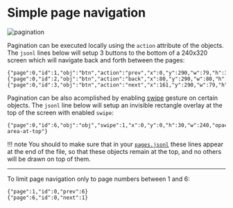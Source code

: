 
<h1>Simple page navigation</h1>

![pagination](https://user-images.githubusercontent.com/1550668/115120975-aa96c480-9fb0-11eb-9bda-95abcc16ec8e.png)

Pagination can be executed locally using the `action` attribute of the objects.  
The `jsonl` lines below will setup 3 buttons to the bottom of a 240x320 screen which will navigate back and forth between the pages:

```text
{"page":0,"id":1,"obj":"btn","action":"prev","x":0,"y":290,"w":79,"h":32,"bg_color":"#2C3E50","text":"\uE141","text_color":"#FFFFFF","radius":0,"border_side":0,"text_font":28}
{"page":0,"id":2,"obj":"btn","action":"back","x":80,"y":290,"w":80,"h":32,"bg_color":"#2C3E50","text":"\uE2DC","text_color":"#FFFFFF","radius":0,"border_side":0,"text_font":22}
{"page":0,"id":3,"obj":"btn","action":"next","x":161,"y":290,"w":79,"h":32,"bg_color":"#2C3E50","text":"\uE142","text_color":"#FFFFFF","radius":0,"border_side":0,"text_font":28}
```

Pagination can be also acomplished by enabling [swipe](../objects#swipe) gesture on certain objects. The `jsonl` line below will setup an invisible rectangle overlay at the top of the screen with enabled `swipe`:

```text
{"page":0,"id":6,"obj":"obj","swipe":1,"x":0,"y":0,"h":30,"w":240,"opacity":0,"comment":"swipe-area-at-top"}
```
!!! note You should to make sure that in your [`pages.jsonl`](../pages#pagesjsonl) these lines appear at the end of the file, so that these objects remain at the top, and no others will be drawn on top of them.

* * * * *

To limit page navigation only to page numbers between 1 and 6:

```text
{"page":1,"id":0,"prev":6}
{"page":6,"id":0,"next":1}
```

